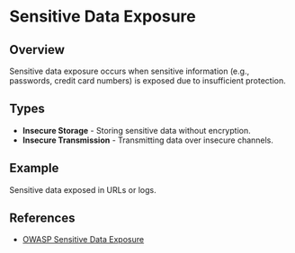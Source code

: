 

# Sensitive Data Exposure

## Overview
Sensitive data exposure occurs when sensitive information (e.g., passwords, credit card numbers) is exposed due to insufficient protection.

## Types
- **Insecure Storage** - Storing sensitive data without encryption.
- **Insecure Transmission** - Transmitting data over insecure channels.

## Example
Sensitive data exposed in URLs or logs.

## References
- [OWASP Sensitive Data Exposure](https://owasp.org/www-community/vulnerabilities/Sensitive_Data_Exposure)


